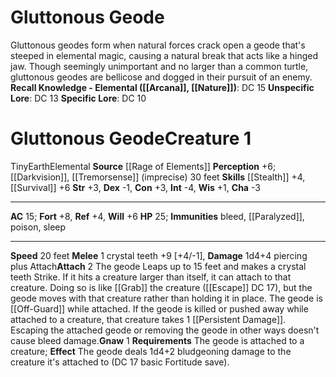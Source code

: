﻿---
ac: '15'
alignment: null
all_resistance: null
burrow_speed: null
charisma: '-3'
climb_speed: null
constitution: '+3'
creature_ability:
- Attach
- Gnaw
creature_family: '[[DATABASE/monsterfamily/Elemental, Earth|Elemental, Earth]]'
description: 'Gluttonous geodes form when natural forces crack open a geode that''s
  steeped in elemental magic, causing a natural break that acts like a hinged jaw.
  Though seemingly unimportant and no larger than a common turtle, gluttonous geodes
  are bellicose and dogged in their pursuit of an enemy.<br/><br/><b><u>Recall Knowledge
  - Elemental</u> ( [[DATABASE/skill/Arcana|Arcana]] , [[DATABASE/skill/Nature|Nature]]
  )</b>: DC 15<br/><b><u>Unspecific Lore</u></b>: DC 13<br/><b><u>Specific Lore</u></b>:
  DC 10'
dexterity: '-1'
element: Earth
fly_speed: null
fortitude: '+8'
hardness: null
hp: '25'
id: '2624'
immunity:
- bleed
- '[[DATABASE/condition/Paralyzed|paralyzed]]'
- '[[DATABASE/trait/Poison|poison]]'
- '[[DATABASE/trait/Sleep|sleep]]'
intelligence: '-4'
land_speed: '20'
language: null
level: '1'
max_speed: '20'
name: Gluttonous Geode
perception: '+6'
rarity: Common
reflex: '+4'
resistance: null
rus_type_level: null
school: null
sense:
- '[[DATABASE/monsterability/Darkvision|darkvision]]'
- '[[DATABASE/monsterability/Tremorsense|tremorsense]] (imprecise) 30 feet'
size: Tiny
skill:
- '[[DATABASE/skill/Stealth|Stealth]] +4'
- '[[DATABASE/skill/Survival|Survival]] +6'
source: '[[DATABASE/source/Rage of Elements|Rage of Elements]]'
speed:
- 20 feet
spell: null
strength: '+3'
strength_req: '3'
strongest_save:
- Fortitude
swim_speed: null
trait:
- '[[DATABASE/trait/Earth|Earth]]'
- '[[DATABASE/trait/Elemental|Elemental]]'
type: Creature
vision: Darkvision
weakest_save:
- Reflex
weakness: null
will: '+6'
wisdom: '+1'

---
# Gluttonous Geode

Gluttonous geodes form when natural forces crack open a geode that's steeped in elemental magic, causing a natural break that acts like a hinged jaw. Though seemingly unimportant and no larger than a common turtle, gluttonous geodes are bellicose and dogged in their pursuit of an enemy.
**Recall Knowledge - Elemental ([[Arcana]], [[Nature]])**: DC 15
**Unspecific Lore**: DC 13
**Specific Lore**: DC 10

# Gluttonous Geode<span class="item-type">Creature 1</span>

<span class="trait-size item-trait">Tiny</span><span class="item-trait">Earth</span><span class="item-trait">Elemental</span>
**Source** [[Rage of Elements]]
**Perception** +6; [[Darkvision]], [[Tremorsense]] (imprecise) 30 feet
**Skills** [[Stealth]] +4, [[Survival]] +6
**Str** +3, **Dex** -1, **Con** +3, **Int** -4, **Wis** +1, **Cha** -3

---
**AC** 15; **Fort** +8, **Ref** +4, **Will** +6
**HP** 25; **Immunities** bleed, [[Paralyzed]], poison, sleep

---
**Speed** 20 feet
<span class="in-box-ability">**Melee** <span class="action-icon">1</span> crystal teeth +9 [+4/-1], **Damage** 1d4+4 piercing plus Attach</span><span class="in-box-ability">**Attach** <span class="action-icon">2</span> The geode Leaps up to 15 feet and makes a crystal teeth Strike. If it hits a creature larger than itself, it can attach to that creature. Doing so is like [[Grab]] the creature ([[Escape]] DC 17), but the geode moves with that creature rather than holding it in place. The geode is [[Off-Guard]] while attached. If the geode is killed or pushed away while attached to a creature, that creature takes 1 [[Persistent Damage]]. Escaping the attached geode or removing the geode in other ways doesn't cause bleed damage.</span><span class="in-box-ability">**Gnaw** <span class="action-icon">1</span> **Requirements** The geode is attached to a creature; **Effect** The geode deals 1d4+2 bludgeoning damage to the creature it's attached to (DC 17 basic Fortitude save).</span>